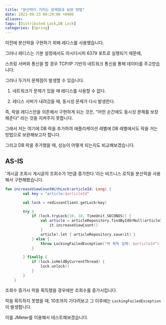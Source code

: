 ```yaml
---
title: "분산락이 가지는 문제점과 보완 방법"
date: 2023-09-23 00:29:00 +0900
aliases: 
tags: [Distributed Lock,DB Lock]
categories: [Spring]
---
```


이전에 분산락을 구현하기 위해 레디스를 사용했습니다.

그러나 레디스는 기본 설정에서도 아시다시피 6379 포트로 실행되기 때문에,

스프링 서버와 통신을 할 경우 TCP/IP 기반의 네트워크 통신을 통해 데이터를 주고받습니다.

그러나 두가지 문제점이 발생할 수 있습니다.

1. 네트워크가 문제가 있을 때 레디스를 사용할 수 없다.

2. 레디스 서버가 내려갔을 때, 동시성 문제가 다시 발생한다.

즉, 락을 레디스만을 의존해서 구현하게 되는 것은, "어떤 순간에도 동시성 문제를 보장해준다" 라는 것을 지켜주지 못합니다.

그래서 저는 여기에 DB 락을 추가하여 애플리케이션 레벨에 DB 레벨에서도 락을 거는 방법으로 보완해보고자 합니다.

그리고 DB 락을 추가했을 때, 성능이 어떻게 되는지도 비교해보겠습니다.

## **AS-IS**

'게시글 조회시 게시글의 조회수가 1만큼 증가한다.'라는 비즈니스 로직을 분산락을 사용해서 구현해봤습니다.

```kotlin
fun increaseViewCountWithLock(articleId: Long) {
        val key = "article:$articleId"

        val lock = redissonClient.getLock(key)

        try {
            if (lock.tryLock(10, 10, TimeUnit.SECONDS)) {
                val article = articleRepository.findByIdOrNull(articleId)?.also {
                    it.increaseViewCount()
                }
                article?.let { articleRepository.save(it) }
            } else {
                throw LockingFailedException("락 획득 실패: $articleId")
            }

        } finally {
            if (lock.isHeldByCurrentThread) {
                lock.unlock()
            }
        }
    }
```
조회수 증가시 락을 획득했을 경우에만 조회수를 증가시킵니다.

락을 획득하지 못했을 때, 10초까지 기다려보고 그 이후에는 `LockingFailedException`이 발생합니다.

이를 JMeter를 이용해서 테스트해보겠습니다.














